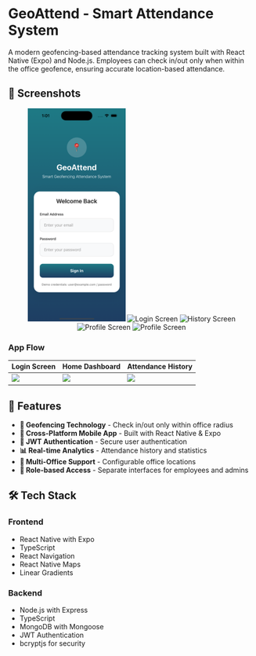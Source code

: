# GeoAttend - Smart Attendance System

A modern geofencing-based attendance tracking system built with React Native (Expo) and Node.js. Employees can check in/out only when within the office geofence, ensuring accurate location-based attendance.

## 📸 Screenshots

<div align="center">
  <img src="screenshots/a.png" alt="Home Screen" width="200"/>
  <img src="creenshots/b.png" alt="Login Screen" width="200"/>
  <img src="creenshots/c.png" alt="History Screen" width="200"/>
  <img src="creenshots/d.png" alt="Profile Screen" width="200"/>
  <img src="creenshots/e.png" alt="Profile Screen" width="200"/>
</div>

### App Flow
| Login Screen | Home Dashboard | Attendance History |
|--------------|----------------|-------------------|
| <img src="screenshots/login-screen.png" width="200"> | <img src="screenshots/home-screen.png" width="200"> | <img src="screenshots/history-screen.png" width="200"> |

## 🚀 Features

- **📍 Geofencing Technology** - Check in/out only within office radius
- **📱 Cross-Platform Mobile App** - Built with React Native & Expo
- **🔐 JWT Authentication** - Secure user authentication
- **📊 Real-time Analytics** - Attendance history and statistics
- **🏢 Multi-Office Support** - Configurable office locations
- **👥 Role-based Access** - Separate interfaces for employees and admins

## 🛠️ Tech Stack

### Frontend
- React Native with Expo
- TypeScript
- React Navigation
- React Native Maps
- Linear Gradients

### Backend
- Node.js with Express
- TypeScript
- MongoDB with Mongoose
- JWT Authentication
- bcryptjs for security
